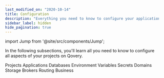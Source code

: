 ```yaml
---
last_modified_on: "2020-10-14"
title: Configuration
description: "Everything you need to know to configure your applications on Qovery"
sidebar_label: hidden
hide_pagination: true
---
```


import Jump from '@site/src/components/Jump';

In the following subsections, you'll learn all you need to know to configure all aspects of your projects on Qovery.

<Jump to="/docs/using-qovery/configuration/projects/">Projects</Jump>
<Jump to="/docs/using-qovery/configuration/applications/">Applications</Jump>
<Jump to="/docs/using-qovery/configuration/databases/">Databases</Jump>
<Jump to="/docs/using-qovery/configuration/environment-variables/">Environment Variables</Jump>
<Jump to="/docs/using-qovery/configuration/secrets/">Secrets</Jump>
<Jump to="/docs/using-qovery/configuration/domains/">Domains</Jump>
<Jump to="/docs/using-qovery/configuration/storage/">Storage</Jump>
<Jump to="/docs/using-qovery/configuration/brokers/">Brokers</Jump>
<Jump to="/docs/using-qovery/configuration/routing/">Routing</Jump>
<Jump to="/docs/using-qovery/configuration/business/">Business</Jump>



